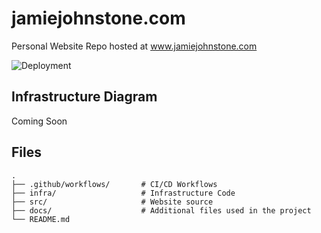 # jamiejohnstone.com
Personal Website Repo hosted at www.jamiejohnstone.com

![Deployment](https://github.com/jsjohnstone/jamiejohnstone.com/workflows/Upload%20Website/badge.svg)

## Infrastructure Diagram
Coming Soon

## Files
    .
    ├── .github/workflows/       # CI/CD Workflows
    ├── infra/                   # Infrastructure Code
    ├── src/                     # Website source
    ├── docs/                    # Additional files used in the project
    └── README.md
